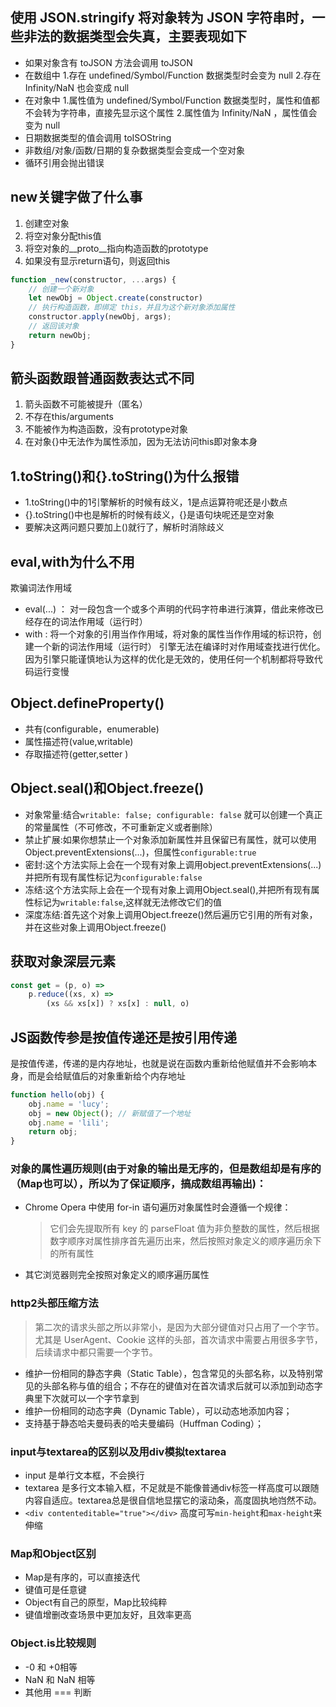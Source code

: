 ## 使用 JSON.stringify 将对象转为 JSON 字符串时，一些非法的数据类型会失真，主要表现如下
- 如果对象含有 toJSON 方法会调用 toJSON
- 在数组中
   1.存在 undefined/Symbol/Function 数据类型时会变为 null
   2.存在 Infinity/NaN 也会变成 null
- 在对象中
   1.属性值为 undefined/Symbol/Function 数据类型时，属性和值都不会转为字符串，直接先显示这个属性
   2.属性值为 Infinity/NaN ，属性值会变为 null
- 日期数据类型的值会调用 toISOString
- 非数组/对象/函数/日期的复杂数据类型会变成一个空对象
- 循环引用会抛出错误

## new关键字做了什么事
  1. 创建空对象
  2. 将空对象分配this值
  3. 将空对象的__proto__指向构造函数的prototype
  4. 如果没有显示return语句，则返回this
```javascript
function _new(constructor, ...args) {
	// 创建一个新对象
    let newObj = Object.create(constructor) 
    // 执行构造函数，即绑定 this，并且为这个新对象添加属性
    constructor.apply(newObj, args);
    // 返回该对象
    return newObj;
}
```


## 箭头函数跟普通函数表达式不同
  1. 箭头函数不可能被提升（匿名）
  2. 不存在this/arguments
  3. 不能被作为构造函数，没有prototype对象
  4. 在对象{}中无法作为属性添加，因为无法访问this即对象本身

## 1.toString()和{}.toString()为什么报错
- 1.toString()中的1引擎解析的时候有歧义，1是点运算符呢还是小数点
- {}.toString()中也是解析的时候有歧义，{}是语句块呢还是空对象
- 要解决这两问题只要加上()就行了，解析时消除歧义

## eval,with为什么不用
欺骗词法作用域
- eval(...) ： 对一段包含一个或多个声明的代码字符串进行演算，借此来修改已经存在的词法作用域（运行时）
- with : 将一个对象的引用当作作用域，将对象的属性当作作用域的标识符，创建一个新的词法作用域（运行时）
引擎无法在编译时对作用域查找进行优化。因为引擎只能谨慎地认为这样的优化是无效的，使用任何一个机制都将导致代码运行变慢

## Object.defineProperty()
- 共有(configurable，enumerable)
- 属性描述符(value,writable)
- 存取描述符(getter,setter )

## Object.seal()和Object.freeze()
- 对象常量:结合`writable: false; configurable: false` 就可以创建一个真正的常量属性（不可修改，不可重新定义或者删除）
- 禁止扩展:如果你想禁止一个对象添加新属性并且保留已有属性，就可以使用Object.preventExtensions(...)，但属性`configurable:true`
- 密封:这个方法实际上会在一个现有对象上调用object.preventExtensions(...)并把所有现有属性标记为`configurable:false`
- 冻结:这个方法实际上会在一个现有对象上调用Object.seal(),并把所有现有属性标记为`writable:false`,这样就无法修改它们的值
- 深度冻结:首先这个对象上调用Object.freeze()然后遍历它引用的所有对象，并在这些对象上调用Object.freeze()

## 获取对象深层元素
```javascript
const get = (p, o) =>
    p.reduce((xs, x) =>
        (xs && xs[x]) ? xs[x] : null, o)
```

## JS函数传参是按值传递还是按引用传递
是按值传递，传递的是内存地址，也就是说在函数内重新给他赋值并不会影响本身，而是会给赋值后的对象重新给个内存地址
```javascript
function hello(obj) {
    obj.name = 'lucy';
    obj = new Object(); // 新赋值了一个地址
    obj.name = 'lili';
    return obj;
}
```

### 对象的属性遍历规则(由于对象的输出是无序的，但是数组却是有序的（Map也可以），所以为了保证顺序，搞成数组再输出)：
- Chrome Opera 中使用 for-in 语句遍历对象属性时会遵循一个规律：
  > 它们会先提取所有 key 的 parseFloat 值为非负整数的属性，然后根据数字顺序对属性排序首先遍历出来，然后按照对象定义的顺序遍历余下的所有属性
- 其它浏览器则完全按照对象定义的顺序遍历属性

### http2头部压缩方法
> 第二次的请求头部之所以非常小，是因为大部分键值对只占用了一个字节。尤其是 UserAgent、Cookie 这样的头部，首次请求中需要占用很多字节，后续请求中都只需要一个字节。
- 维护一份相同的静态字典（Static Table），包含常见的头部名称，以及特别常见的头部名称与值的组合；不存在的键值对在首次请求后就可以添加到动态字典里下次就可以一个字节拿到
- 维护一份相同的动态字典（Dynamic Table），可以动态地添加内容；
- 支持基于静态哈夫曼码表的哈夫曼编码（Huffman Coding）；

### input与textarea的区别以及用div模拟textarea
- input 是单行文本框，不会换行
- textarea 是多行文本输入框，不足就是不能像普通div标签一样高度可以跟随内容自适应。textarea总是很自信地显摆它的滚动条，高度固执地岿然不动。
- `<div contenteditable="true"></div>` 高度可写`min-height`和`max-height`来伸缩

### Map和Object区别
- Map是有序的，可以直接迭代
- 键值可是任意键
- Object有自己的原型，Map比较纯粹
- 键值增删改查场景中更加友好，且效率更高

### Object.is比较规则
- -0 和 +0相等
- NaN 和 NaN 相等
- 其他用 === 判断